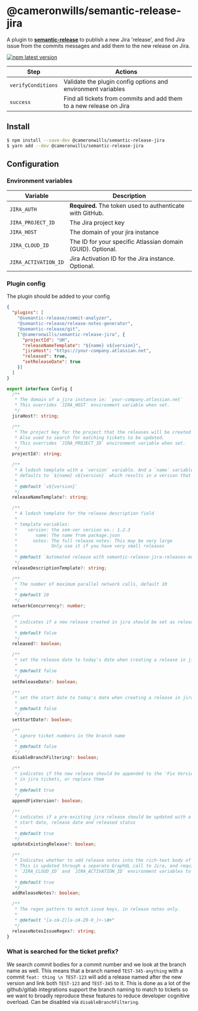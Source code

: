 # @cameronwills/semantic-release-jira

A plugin to [**semantic-release**](https://github.com/semantic-release/semantic-release) to publish a new Jira 'release', and find Jira issue from the commits messages and add them to the new release on Jira.

[![npm latest version](https://img.shields.io/npm/v/@cameronwills/semantic-release-jira/latest.svg)](https://www.npmjs.com/package/@cameronwills/semantic-release-jira)


| Step               | Actions                                                                    |
|--------------------|----------------------------------------------------------------------------|
| `verifyConditions` | Validate the plugin config options and environment variables               |
| `success`          | Find all tickets from commits and add them to a new release on Jira        |

## Install

```bash
$ npm install --save-dev @cameronwills/semantic-release-jira
$ yarn add --dev @cameronwills/semantic-release-jira
```

## Configuration

### Environment variables

| Variable             | Description                                                    |
| -------------------- | -------------------------------------------------------------- |
| `JIRA_AUTH`          | **Required.** The token used to authenticate with GitHub.      |
| `JIRA_PROJECT_ID`    | The Jira project key                                           |
| `JIRA_HOST`          | The domain of your jira instance                               |
| `JIRA_CLOUD_ID`      | The ID for your specific Atlassian domain (GUID). Optional.    |
| `JIRA_ACTIVATION_ID` | Jira Activation ID for the Jira instance. Optional.            |


### Plugin config

The plugin should be added to your config
```json
{
  "plugins": [
    "@semantic-release/commit-analyzer",
    "@semantic-release/release-notes-generator",
    "@semantic-release/git",
    ["@cameronwills/semantic-release-jira", {
      "projectId": "UH",
      "releaseNameTemplate": "${name} v${version}",
      "jiraHost": "https://your-company.atlassian.net",
      "released": true,
      "setReleaseDate": true
    }]
  ]
}

```
```typescript
export interface Config {
  /**
   * The domain of a jira instance ie: `your-company.atlassian.net`
   * This overrides `JIRA_HOST` environment variable when set.
   */
  jiraHost?: string;

  /**
   * The project key for the project that the releases will be created in. 
   * Also used to search for matching tickets to be updated.
   * This overrides `JIRA_PROJECT_ID` environment variable when set.
   */
  projectId?: string;

  /**
   * A lodash template with a `version` variable. And a `name` variable taken from the package.json
   * defaults to `${name} v${version}` which results in a version that is named like `my-package v1.0.0`
   *
   * @default `v${version}`
   */
  releaseNameTemplate?: string;

  /**
   * A lodash template for the release.description field
   *
   * template variables:
   *    version: the sem-ver version ex.: 1.2.3
   *       name: The name from package.json
   *      notes: The full release notes: This may be very large
   *             Only use it if you have very small releases
   *
   * @default `Automated release with semantic-release-jira-releases-modern`
   */
  releaseDescriptionTemplate?: string;

  /**
   * The number of maximum parallel network calls, default 10
   * 
   * @default 10
   */
  networkConcurrency?: number;

  /**
   * indicates if a new release created in jira should be set as released
   * 
   * @default false
   */
  released?: boolean;

  /**
   * set the release date to today's date when creating a release in jira
   * 
   * @default false
   */
  setReleaseDate?: boolean;

  /**
   * set the start date to today's date when creating a release in jira
   * 
   * @default false
   */
  setStartDate?: boolean;

  /**
   * ignore ticket numbers in the branch name
   * 
   * @default false
   */
  disableBranchFiltering?: boolean;

  /**
   * indicates if the new release should be appended to the 'Fix Versions'
   * in jira tickets, or replace them
   * 
   * @default true
   */
  appendFixVersion?: boolean;

  /**
   * indicates if a pre-existing jira release should be updated with a 
   * start date, release date and released status
   * 
   * @default true
   */
  updateExistingRelease?: boolean;

  /**
   * Indicates whether to add release notes into the rich-text body of the Jira release.
   * This is updated through a separate GraphQL call to Jira, and requires the
   * `JIRA_CLOUD_ID` and `JIRA_ACTIVATION_ID` environment variables to be set.
   *
   * @default true
   */
  addReleaseNotes?: boolean;

  /**
   * The regex pattern to match issue keys, in release notes only.
   *
   * @default "[a-zA-Z][a-zA-Z0-9_]+-\d+"
   */
  releaseNotesIssueRegex?: string;
}
```

### What is searched for the ticket prefix?

We search commit bodies for a commit number and we look at the branch name as well. This means that a branch named `TEST-345-anything` with a commit `feat: thing \n TEST-123` will add a release named after the new version and link both `TEST-123` and `TEST-345` to it. This is done as a lot of the github/gitlab integrations support the branch naming to match to tickets so we want to broadly reproduce these features to reduce developer cognitive overload. Can be disabled via `disableBranchFiltering`.
